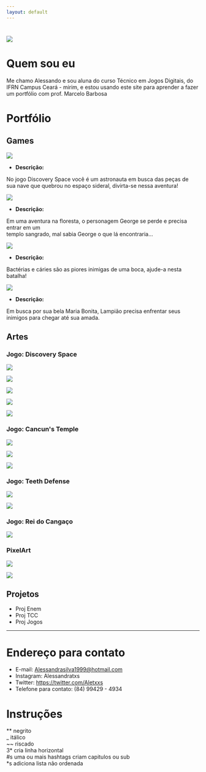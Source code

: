 ```yaml
---
layout: default
---
```

# ![](eupp.png) 

# Quem sou eu  
Me chamo Alessando e sou aluna do curso Técnico em Jogos Digitais, do IFRN Campus Ceará - mirim, e estou usando este site para   aprender a fazer um portfólio com prof. Marcelo Barbosa  

# Portfólio

## Games

[![](Discovery.png)](https://AlessandraTS.github.io/DiscoverySpace/)  

* **Descrição:**  

No jogo Discovery Space você é um astronauta em busca das peças de     
sua nave que quebrou no espaço sideral, divirta-se nessa aventura!  


[![](cancunsp.png)](https://AlessandraTS.github.io/CancunsTemple/)

* **Descrição:**  

Em uma aventura na floresta, o personagem George se perde e precisa entrar em um    
templo sangrado, mal sabia George o que lá encontraria...    


[![](teethDefensep.png)](https://alessandrats.github.io/TeethDefense/)

* **Descrição:**  

Bactérias e cáries são as piores inimigas de uma boca, ajude-a nesta batalha!  


[![](cangacop.png)](https://alessandrats.github.io/O%20Rei%20do%20Cangaco/)

* **Descrição:**  

Em busca por sua bela Maria Bonita, Lampião precisa enfrentar seus     
inimigos para chegar até sua amada.  


## Artes

### Jogo: Discovery Space
![](astronautap.png)

![](etp.png)

![](planeta1p.png)

![](planeta2p.png)

![](planeta3p.png)


### Jogo: Cancun's Temple
![](georgep.png)

![](faunop.png)

![](plantap.png)


### Jogo: Teeth Defense
![](dentep.png)

![](bocap.png)


### Jogo: Rei do Cangaço 
![](lampiaop.png)


### PixelArt
![](milhoGp.png)

![](cenouraGp.png)


## Projetos

* Proj Enem  
* Proj TCC  
* Proj Jogos  

* * *

# Endereço para contato
* E-mail:
 Alessandrasilva1999@hotmail.com 
* Instagram:
 Alessandratxs
* Twitter:
 https://twitter.com/Aletxxs
* Telefone para contato:
 (84) 99429 - 4934

# Instruções

** negrito  
_ itálico  
~~ riscado  
3* cria linha horizontal  
#s uma ou mais hashtags criam capitulos ou sub   
*s adiciona lista não ordenada  

